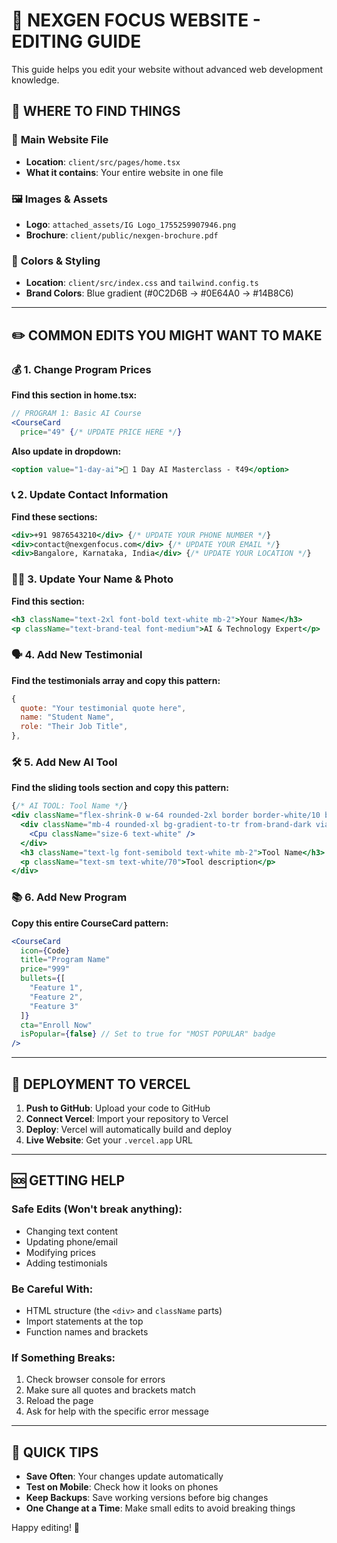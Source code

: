 # 🎯 NEXGEN FOCUS WEBSITE - EDITING GUIDE

This guide helps you edit your website without advanced web development knowledge.

## 📍 WHERE TO FIND THINGS

### 🎨 **Main Website File**
- **Location**: `client/src/pages/home.tsx`
- **What it contains**: Your entire website in one file

### 🖼️ **Images & Assets**
- **Logo**: `attached_assets/IG Logo_1755259907946.png`
- **Brochure**: `client/public/nexgen-brochure.pdf`

### 🎨 **Colors & Styling**
- **Location**: `client/src/index.css` and `tailwind.config.ts`
- **Brand Colors**: Blue gradient (#0C2D6B → #0E64A0 → #14B8C6)

---

## ✏️ COMMON EDITS YOU MIGHT WANT TO MAKE

### 💰 **1. Change Program Prices**
**Find this section in home.tsx:**
```jsx
// PROGRAM 1: Basic AI Course
<CourseCard
  price="49" {/* UPDATE PRICE HERE */}
```

**Also update in dropdown:**
```jsx
<option value="1-day-ai">🚀 1 Day AI Masterclass - ₹49</option>
```

### 📞 **2. Update Contact Information**
**Find these sections:**
```jsx
<div>+91 9876543210</div> {/* UPDATE YOUR PHONE NUMBER */}
<div>contact@nexgenfocus.com</div> {/* UPDATE YOUR EMAIL */}
<div>Bangalore, Karnataka, India</div> {/* UPDATE YOUR LOCATION */}
```

### 👨‍🏫 **3. Update Your Name & Photo**
**Find this section:**
```jsx
<h3 className="text-2xl font-bold text-white mb-2">Your Name</h3>
<p className="text-brand-teal font-medium">AI & Technology Expert</p>
```

### 🗣️ **4. Add New Testimonial**
**Find the testimonials array and copy this pattern:**
```jsx
{
  quote: "Your testimonial quote here",
  name: "Student Name",
  role: "Their Job Title",
},
```

### 🛠️ **5. Add New AI Tool**
**Find the sliding tools section and copy this pattern:**
```jsx
{/* AI TOOL: Tool Name */}
<div className="flex-shrink-0 w-64 rounded-2xl border border-white/10 bg-white/5 p-6 backdrop-blur-xl">
  <div className="mb-4 rounded-xl bg-gradient-to-tr from-brand-dark via-brand-medium to-brand-teal p-3 w-fit">
    <Cpu className="size-6 text-white" />
  </div>
  <h3 className="text-lg font-semibold text-white mb-2">Tool Name</h3>
  <p className="text-sm text-white/70">Tool description</p>
</div>
```

### 📚 **6. Add New Program**
**Copy this entire CourseCard pattern:**
```jsx
<CourseCard 
  icon={Code} 
  title="Program Name"
  price="999"
  bullets={[
    "Feature 1",
    "Feature 2", 
    "Feature 3"
  ]}
  cta="Enroll Now"
  isPopular={false} // Set to true for "MOST POPULAR" badge
/>
```

---

## 🚀 DEPLOYMENT TO VERCEL

1. **Push to GitHub**: Upload your code to GitHub
2. **Connect Vercel**: Import your repository to Vercel
3. **Deploy**: Vercel will automatically build and deploy
4. **Live Website**: Get your `.vercel.app` URL

---

## 🆘 GETTING HELP

### **Safe Edits** (Won't break anything):
- Changing text content
- Updating phone/email
- Modifying prices
- Adding testimonials

### **Be Careful With**:
- HTML structure (the `<div>` and `className` parts)
- Import statements at the top
- Function names and brackets

### **If Something Breaks**:
1. Check browser console for errors
2. Make sure all quotes and brackets match
3. Reload the page
4. Ask for help with the specific error message

---

## 📝 QUICK TIPS

- **Save Often**: Your changes update automatically
- **Test on Mobile**: Check how it looks on phones  
- **Keep Backups**: Save working versions before big changes
- **One Change at a Time**: Make small edits to avoid breaking things

Happy editing! 🎉